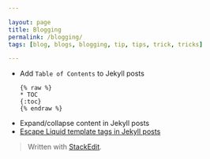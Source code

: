 ```yaml
---

layout: page
title: Blogging
permalink: /blogging/
tags: [blog, blogs, blogging, tip, tips, trick, tricks]

---
```


* Add `Table of Contents` to Jekyll posts
	```
	{% raw %}
	* TOC
	{:toc}
	{% endraw %}
	```
* Expand/collapse content in Jekyll posts
* [Escape Liquid template tags in Jekyll posts](https://sarathlal.com/escape-liquid-tag-in-jekyll-posts/)


> Written with [StackEdit](https://stackedit.io/).
<!--stackedit_data:
eyJoaXN0b3J5IjpbLTY3MzM5NDAzNiwxNDA0MTExNzE0XX0=
-->